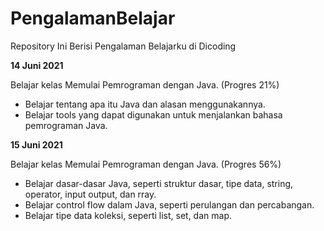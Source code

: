 # PengalamanBelajar
Repository Ini Berisi  Pengalaman Belajarku di Dicoding

**14 Juni 2021**

Belajar kelas Memulai Pemrograman dengan Java. (Progres 21%)
 * Belajar tentang apa itu Java dan alasan menggunakannya.
 * Belajar tools yang dapat digunakan untuk menjalankan bahasa pemrograman Java.

**15 Juni 2021**

Belajar kelas Memulai Pemrograman dengan Java. (Progres 56%)
  * Belajar dasar-dasar Java, seperti struktur dasar, tipe data, string, operator, input output, dan rray.
  * Belajar control flow dalam Java, seperti perulangan dan percabangan.
  * Belajar tipe data koleksi, seperti list, set, dan map.
